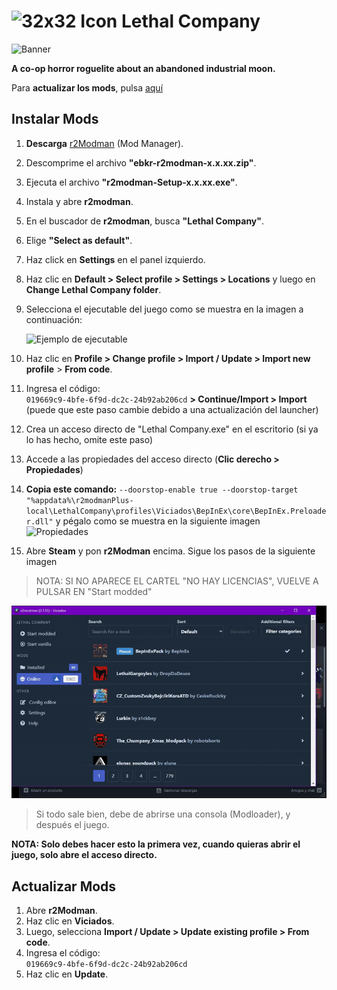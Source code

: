 ﻿
# ![32x32 Icon](https://cdn2.steamgriddb.com/icon/5d29c687a58bc919bd4b28609e2f7134/32/32x32.png) **Lethal Company**
![Banner](https://cdn2.steamgriddb.com/hero_thumb/d24b5b45c12c52ba7ad088c4663cd5c8.jpg)

**A co-op horror roguelite about an abandoned industrial moon.**

Para **actualizar los mods**, pulsa [aquí](https://hotel-viciados.github.io/Portal/games/lethal_company/mods#actualizar-mods)

## Instalar Mods

1. **Descarga** [r2Modman](https://thunderstore.io/package/download/ebkr/r2modman/3.1.54/) (Mod Manager).
2. Descomprime el archivo **"ebkr-r2modman-x.x.xx.zip"**.
3. Ejecuta el archivo **"r2modman-Setup-x.x.xx.exe"**.
4. Instala y abre **r2modman**.
5. En el buscador de **r2modman**, busca **"Lethal Company"**.
6. Elige **"Select as default"**.
7. Haz click en **Settings** en el panel izquierdo.
8. Haz clic en **Default > Select profile > Settings > Locations** y luego en **Change Lethal Company folder**.
9. Selecciona el ejecutable del juego como se muestra en la imagen a continuación:

   ![Ejemplo de ejecutable](https://i.imgur.com/jogcve9.png)

10. Haz clic en **Profile > Change profile > Import / Update > Import new profile** > **From code**.
11. Ingresa el código:  
   `019669c9-4bfe-6f9d-dc2c-24b92ab206cd` **> Continue/Import > Import** (puede que este paso cambie debido a una actualización del launcher)
12. Crea un acceso directo de "Lethal Company.exe" en el escritorio (si ya lo has hecho, omite este paso)
13. Accede a las propiedades del acceso directo (**Clic derecho > Propiedades**)
14. **Copia este comando:** `--doorstop-enable true --doorstop-target "%appdata%\r2modmanPlus-local\LethalCompany\profiles\Viciados\BepInEx\core\BepInEx.Preloader.dll"` y pégalo como se muestra en la siguiente imagen               
![Propiedades](https://i.imgur.com/cizAdKk.gif)

15. Abre **Steam** y pon **r2Modman** encima. Sigue los pasos de la siguiente imagen 
> NOTA: SI NO APARECE EL CARTEL "NO HAY LICENCIAS", VUELVE A PULSAR EN "Start modded"

![Primer inicio](https://github.com/Hotel-Viciados/Portal/blob/main/games/lethal_company/res/start-modded.gif?raw=true)

> Si todo sale bien, debe de abrirse una consola (Modloader), y después el juego.

**NOTA: Solo debes hacer esto la primera vez, cuando quieras abrir el juego, solo abre el acceso directo.**



## Actualizar Mods

1. Abre **r2Modman**.
2. Haz clic en **Viciados**.
3. Luego, selecciona **Import / Update > Update existing profile > From code**.
4. Ingresa el código:  
   `019669c9-4bfe-6f9d-dc2c-24b92ab206cd`
5. Haz clic en **Update**.
